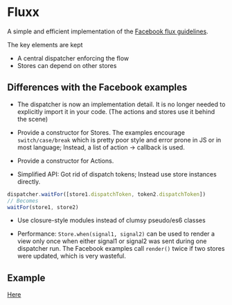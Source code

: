 
# Fluxx

A simple and efficient implementation of the [Facebook flux guidelines](http://facebook.github.io/react/docs/flux-overview.html).

The key elements are kept
- A central dispatcher enforcing the flow
- Stores can depend on other stores

## Differences with the Facebook examples

- The dispatcher is now an implementation detail. It is no longer needed to explicitly import it in your code. (The actions and stores use it behind the scene)

- Provide a constructor for Stores. The examples encourage `switch/case/break` which is pretty poor style and error prone in JS or in most language; Instead, a list of action -> callback is used.

- Provide a constructor for Actions.

- Simplified API: Got rid of dispatch tokens; Instead use store instances directly.

```javascript
dispatcher.waitFor([store1.dispatchToken, token2.dispatchToken])
// Becomes
waitFor(store1, store2)
```

- Use closure-style modules instead of clumsy pseudo/es6 classes

- Performance: `Store.when(signal1, signal2)` can be used to render a view only once when either signal1 or signal2 was sent during one dispatcher run. The Facebook examples call `render()` twice if two stores were updated, which is very wasteful.


## Example

[Here](example/src)